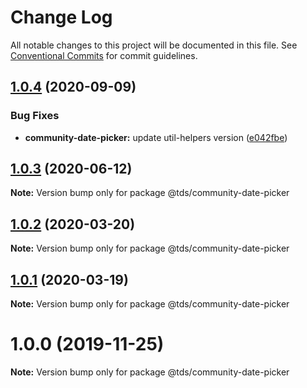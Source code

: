 # Change Log

All notable changes to this project will be documented in this file.
See [Conventional Commits](https://conventionalcommits.org) for commit guidelines.

## [1.0.4](https://github.com/telus/tds-community/compare/@tds/community-date-picker@1.0.3...@tds/community-date-picker@1.0.4) (2020-09-09)


### Bug Fixes

* **community-date-picker:** update util-helpers version ([e042fbe](https://github.com/telus/tds-community/commit/e042fbe0b37a3d423b5f4115f28b069d3726485d))





## [1.0.3](https://github.com/telus/tds-community/compare/@tds/community-date-picker@1.0.2...@tds/community-date-picker@1.0.3) (2020-06-12)

**Note:** Version bump only for package @tds/community-date-picker





## [1.0.2](https://github.com/telus/tds-community/compare/@tds/community-date-picker@1.0.1...@tds/community-date-picker@1.0.2) (2020-03-20)

**Note:** Version bump only for package @tds/community-date-picker





## [1.0.1](https://github.com/telus/tds-community/compare/@tds/community-date-picker@1.0.0...@tds/community-date-picker@1.0.1) (2020-03-19)

**Note:** Version bump only for package @tds/community-date-picker





# 1.0.0 (2019-11-25)

**Note:** Version bump only for package @tds/community-date-picker
